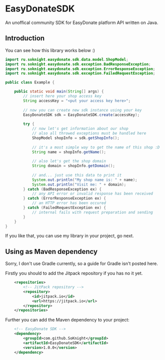 # EasyDonateSDK
An unoffical community SDK for EasyDonate platform API written on Java.

## Introduction
You can see how this library works below :)
```java
import ru.soknight.easydonate.sdk.data.model.ShopModel;
import ru.soknight.easydonate.sdk.exception.BadResponseException;
import ru.soknight.easydonate.sdk.exception.ErrorResponseException;
import ru.soknight.easydonate.sdk.exception.FailedRequestException;

public class Example {

    public static void main(String[] args) {
        // insert here your shop access key
        String accessKey = "<put your access key here>";
        
        // now you can create new sdk instance using your key
        EasyDonateSDK sdk = EasyDonateSDK.create(accessKey);
        
        try {
            // now let's get information about our shop
            // also all throwed exceptions must be handled here
            ShopModel shopInfo = sdk.getShopInfo();
            
            // it's a most simple way to get the name of this shop :D
            String name = shopInfo.getName();
            
            // also let's get the shop domain
            String domain = shopInfo.getDomain();
            
            // and... just use this data to print it
            System.out.println("My shop name is: " + name);
            System.out.println("Visit me: " + domain);
        } catch (BadResponseException ex) {
            // any API error or invalid response has been received
        } catch (ErrorResponseException ex) {
            // an HTTP error has been occured
        } catch (FailedRequestException ex) {
            // internal fails with request preparation and sending
        }
    }
}
```
If you like that, you can use my library in your project, go next.

## Using as Maven dependency
Sorry, I don't use Gradle currently, so a guide for Gradle isn't posted here.

Firstly you should to add the Jitpack repository if you has no it yet.
```xml
    <repositories>
        <!-- JitPack repository -->
        <repository>
            <id>jitpack.io</id>
            <url>https://jitpack.io</url>
        </repository>
    </repositories>
```
Further you can add the Maven dependency to your project:
```xml
    <!-- EasyDonate SDK -->
    <dependency>
        <groupId>com.github.SoKnight</groupId>
        <artifactId>EasyDonateSDK</artifactId>
        <version>1.0.0</version>
    </dependency>
```
